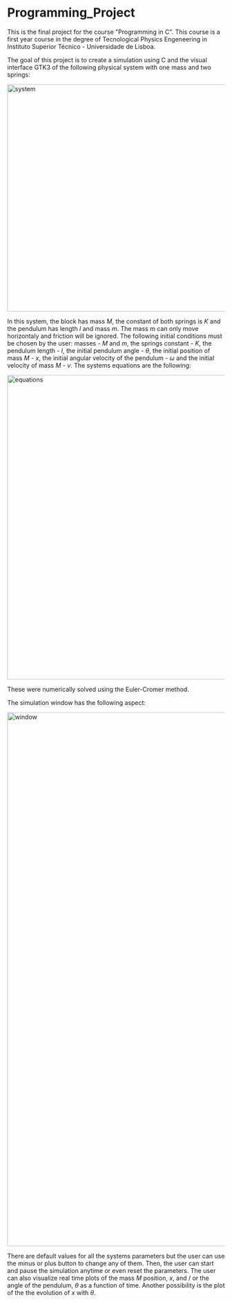 # Programming_Project

This is the final project for the course "Programming in C". This course is a first year course in the degree of Tecnological Physics Engeneering in Instituto Superior Técnico - Universidade de Lisboa.

The goal of this project is to create a simulation using C and the visual interface GTK3 of the following physical system with one mass and two springs:

<img width="526" alt="system" src="https://user-images.githubusercontent.com/31959975/221367061-83cd95d0-8192-4731-9cf7-a02d689ba4f8.png">

In this system, the block has mass $M$, the constant of both springs is $K$ and the pendulum has length $l$ and mass $m$. The mass m can only move horizontaly and friction will be ignored. The following initial conditions must be chosen by the user: masses - $M$ and $m$, the springs constant - $K$, the pendulum length - $l$, the initial pendulum angle - $\theta$, the initial position of mass $M$ - $x$, the initial angular velocity of the pendulum - $\omega$ and the initial velocity of mass $M$ - $v$. The systems equations are the following:

<img width="705" alt="equations" src="https://user-images.githubusercontent.com/31959975/221367856-729663c1-24b4-4dcc-a7e8-b2e93a631ce8.png">

These were numerically solved using the Euler-Cromer method.

The simulation window has the following aspect:

<img width="1236" alt="window" src="https://user-images.githubusercontent.com/31959975/221367678-38fa220f-a1ff-47e6-afba-06fbf20195f3.png">

There are default values for all the systems parameters but the user can use the minus or plus button to change any of them. Then, the user can start and pause the simulation anytime or even reset the parameters. The user can also visualize real time plots of the mass $M$ position, $x$, and / or the angle of the pendulum, $\theta$ as a function of time. Another possibility is the plot of the the evolution of $x$ with $\theta$.
